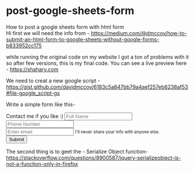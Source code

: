 # post-google-sheets-form
How to post a google sheets form with html form </br>
Hi first we will need the info from - https://medium.com/@dmccoy/how-to-submit-an-html-form-to-google-sheets-without-google-forms-b833952cc175

while running the original code on my website I got a ton of problems with it so after few versions, this is my final code.  You can see a live preview here - https://shahary.com

We need to creat a new google script - 
https://gist.github.com/davidmccoy/6183c5a847bb79a4aef257eb6238af53#file-google_script-gs




Write a simple form like this- 

<form id="test-form">
                    <div class="form-group">
                      <label for="full_name" name="full_name">Contact me if you like :)</label>
                      <input type="full_name" name="full_name" class="form-control" id="full_name" placeholder="Full Name">
                    </div>
                    <div class="form-group">
                      <input type="phone_number" name="phone_number" class="form-control" id="phone_number" aria-describedby="emailHelp" placeholder="Phone Number">
                      <small id="phone_number" class="form-text text-muted"></small>
                    </div>
                    <div class="form-group">
                      <input type="email" name="email" class="form-control" id="email" aria-describedby="emailHelp" placeholder="Enter email">
                      <small id="email" class="form-text text-muted thanks">I'll never share your info with anyone else.</small>
                    </div>
                    <!--<div class="form-check">
                      <input type="checkbox" class="form-check-input" id="exampleCheck1">
                      <label class="form-check-label" for="exampleCheck1">Check me out</label>
                    </div>-->
                    <div>
                    <button type="submit" id="submit"  class="btn btn-primary">Submit</button>
                    </div>
                  </form>

The second thing is to geet the - Serialize Object function-
https://stackoverflow.com/questions/8900587/jquery-serializeobject-is-not-a-function-only-in-firefox


<script>
        $(document).ready(function(){
          $.fn.serializeObject = function()
              {
               var o = {};
               var a = this.serializeArray();
               $.each(a, function() {
                   if (o[this.name]) {
                       if (!o[this.name].push) {
                           o[this.name] = [o[this.name]];
                       }
                       o[this.name].push(this.value || '');
                   } else {
                       o[this.name] = this.value || '';
                   }
               });
               return o;
              };
            var form = $('form#test-form'),
              url = 'https://script.google.com/macros/s/AKfycbzlYpYZEFCuxD8gwTwM0w-hgO5XRmBwEzDG3ZhlvYrW/exec';
              form.submit(function(e){
                e.preventDefault();
              var jqxhr = $.ajax({
                url: url,
                method: "GET",
                dataType: "json",
                data: form.serializeObject()
              });
                $(".thanks").html("Thank you for getting in touch!").css("font-size","4rem");
                $(".form-control").remove();
                $("#submit").remove();
              });
            });


        </script>

